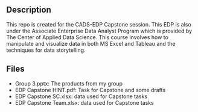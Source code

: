 ## Description
This repo is created for the CADS-EDP Capstone session. This EDP is also under the Associate Enterprise Data Analyst Program which is provided by The Center of Applied Data Science. This course involves how to manipulate and visualize data in both MS Excel and Tableau and the techniques for data storytelling.

## Files 
- Group 3.pptx: The products from my group
- EDP Capstone HINT.pdf: Task for Capstone and some drafts
- EDP Capstone SC.xlsx: data used for Capstone tasks
- EDP Capstone Team.xlsx: data used for Capstone tasks
